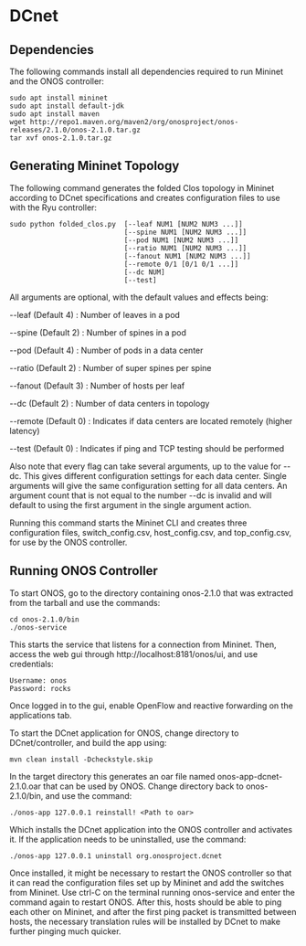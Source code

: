 # DCnet
## Dependencies
The following commands install all dependencies required to run Mininet and the ONOS controller:
```
sudo apt install mininet
sudo apt install default-jdk
sudo apt install maven
wget http://repo1.maven.org/maven2/org/onosproject/onos-releases/2.1.0/onos-2.1.0.tar.gz
tar xvf onos-2.1.0.tar.gz
```

## Generating Mininet Topology
The following command generates the folded Clos topology in Mininet according to DCnet specifications and creates configuration files to use with the Ryu controller:
```
sudo python folded_clos.py  [--leaf NUM1 [NUM2 NUM3 ...]]
                            [--spine NUM1 [NUM2 NUM3 ...]]
                            [--pod NUM1 [NUM2 NUM3 ...]]
                            [--ratio NUM1 [NUM2 NUM3 ...]]
                            [--fanout NUM1 [NUM2 NUM3 ...]]
                            [--remote 0/1 [0/1 0/1 ...]]
                            [--dc NUM]
                            [--test]
```
All arguments are optional, with the default values and effects being:


--leaf   (Default 4) : Number of leaves in a pod

--spine  (Default 2) : Number of spines in a pod

--pod    (Default 4) : Number of pods in a data center

--ratio  (Default 2) : Number of super spines per spine

--fanout (Default 3) : Number of hosts per leaf

--dc     (Default 2) : Number of data centers in topology

--remote (Default 0) : Indicates if data centers are located remotely (higher latency)

--test   (Default 0) : Indicates if ping and TCP testing should be performed

Also note that every flag can take several arguments, up to the value for --dc. This gives different configuration settings for each data center. Single arguments will give the same configuration setting for all data centers. An argument count that is not equal to the number --dc is invalid and will default to using the first argument in the single argument action.

Running this command starts the Mininet CLI and creates three configuration files, switch_config.csv, host_config.csv, and top_config.csv, for use by the ONOS controller.

## Running ONOS Controller
To start ONOS, go to the directory containing onos-2.1.0 that was extracted from the tarball and use the commands:
```
cd onos-2.1.0/bin
./onos-service
```

This starts the service that listens for a connection from Mininet. Then, access the web gui through http://localhost:8181/onos/ui, and use credentials:
```
Username: onos
Password: rocks
```

Once logged in to the gui, enable OpenFlow and reactive forwarding on the applications tab.

To start the DCnet application for ONOS, change directory to DCnet/controller, and build the app using:
```
mvn clean install -Dcheckstyle.skip
```

In the target directory this generates an oar file named onos-app-dcnet-2.1.0.oar that can be used by ONOS. Change directory back to onos-2.1.0/bin, and use the command:
```
./onos-app 127.0.0.1 reinstall! <Path to oar>
```

Which installs the DCnet application into the ONOS controller and activates it. If the application needs to be uninstalled, use the command:
```
./onos-app 127.0.0.1 uninstall org.onosproject.dcnet
```

Once installed, it might be necessary to restart the ONOS controller so that it can read the configuration files set up by Mininet and add the switches from Mininet. Use ctrl-C on the terminal running onos-service and enter the command again to restart ONOS. After this, hosts should be able to ping each other on Mininet, and after the first ping packet is transmitted between hosts, the necessary translation rules will be installed by DCnet to make further pinging much quicker.
